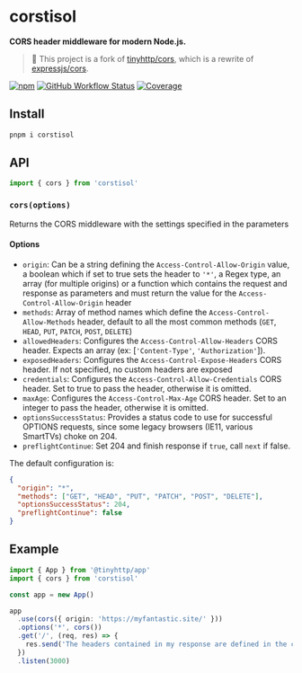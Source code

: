 # corstisol

**CORS header middleware for modern Node.js.**

> :pushpin: This project is a fork of [tinyhttp/cors](https://github.com/tinyhttp/cors), which is a rewrite of [expressjs/cors](https://github.com/expressjs/cors).

[![npm][npm-img]][npm-url]
[![GitHub Workflow Status][gh-actions-img]][github-actions]
[![Coverage][cov-img]][cov-url]

## Install

```sh
pnpm i corstisol
```

## API

```ts
import { cors } from 'corstisol'
```

### `cors(options)`

Returns the CORS middleware with the settings specified in the parameters

#### Options

- `origin`: Can be a string defining the `Access-Control-Allow-Origin` value, a boolean which if set to true sets the header to `'*'`, a Regex type, an array (for multiple origins) or a function which contains the request and response as parameters and must return the value for the `Access-Control-Allow-Origin` header
- `methods`: Array of method names which define the `Access-Control-Allow-Methods` header, default to all the most common methods (`GET`, `HEAD`, `PUT`, `PATCH`, `POST`, `DELETE`)
- `allowedHeaders`: Configures the `Access-Control-Allow-Headers` CORS header. Expects an array (ex: [`'Content-Type'`, `'Authorization'`]).
- `exposedHeaders`: Configures the `Access-Control-Expose-Headers` CORS header. If not specified, no custom headers are exposed
- `credentials`: Configures the `Access-Control-Allow-Credentials` CORS header. Set to true to pass the header, otherwise it is omitted.
- `maxAge`: Configures the `Access-Control-Max-Age` CORS header. Set to an integer to pass the header, otherwise it is omitted.
- `optionsSuccessStatus`: Provides a status code to use for successful OPTIONS requests, since some legacy browsers (IE11, various SmartTVs) choke on 204.
- `preflightContinue`: Set 204 and finish response if `true`, call `next` if false.

The default configuration is:

```json
{
  "origin": "*",
  "methods": ["GET", "HEAD", "PUT", "PATCH", "POST", "DELETE"],
  "optionsSuccessStatus": 204,
  "preflightContinue": false
}
```

## Example

```ts
import { App } from '@tinyhttp/app'
import { cors } from 'corstisol'

const app = new App()

app
  .use(cors({ origin: 'https://myfantastic.site/' }))
  .options('*', cors())
  .get('/', (req, res) => {
    res.send('The headers contained in my response are defined in the cors middleware')
  })
  .listen(3000)
```

[npm-url]: https://npmjs.com/package/corstisol
[github-actions]: https://github.com/lordfirespeed/corstisol/actions
[gh-actions-img]: https://img.shields.io/github/actions/workflow/status/lordfirespeed/corstisol/ci.yml?style=for-the-badge&logo=github&label=&color=blueviolet
[cov-img]: https://img.shields.io/coveralls/github/Lordfirespeed/corstisol?style=for-the-badge&color=blueviolet
[cov-url]: https://coveralls.io/github/Lordfirespeed/corstisol
[npm-img]: https://img.shields.io/npm/dt/corstisol?style=for-the-badge&color=blueviolet

